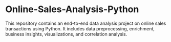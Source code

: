 # Online-Sales-Analysis-Python
This repository contains an end-to-end data analysis project on online sales transactions using Python. It includes data preprocessing, enrichment, business insights, visualizations, and correlation analysis.
